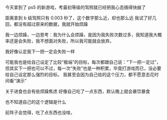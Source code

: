  今天拿到了 ps5 的新游戏，考最初等级的驾照就已经把我心态搞得快崩了

距离拿到 b 级驾照只有 0.003 秒了，这个数字那么近，却也那么远
我试了好几回，都没有超过原来的数据，我就开始烦躁

我一边烦躁，一边思考：我为什么会烦躁，是因为我失败次数过多，我知道我大概率还是会失败，我不想面对失败，所以我可能就会放弃。

我好像认定我下一把一定会失败一样

可能我也是给自己设定了比较“极端”的目标，每次都跟自己说：“下一把一定过”，但其实下一把也可以不过，每一次“失败”也是一种积累，毕竟打游戏而已，没必要给自己设定那么强烈的目标。
我甚至会因为自己给的这个压力，都不愿意去花时间看“演示”

关于进食也会有些烦躁焦虑
好像自己吃了一点东西，默认晚上就会暴饮暴食

也不知道自己的这个逻辑是什么

前阵子会觉得，吃了点东西也没啥，